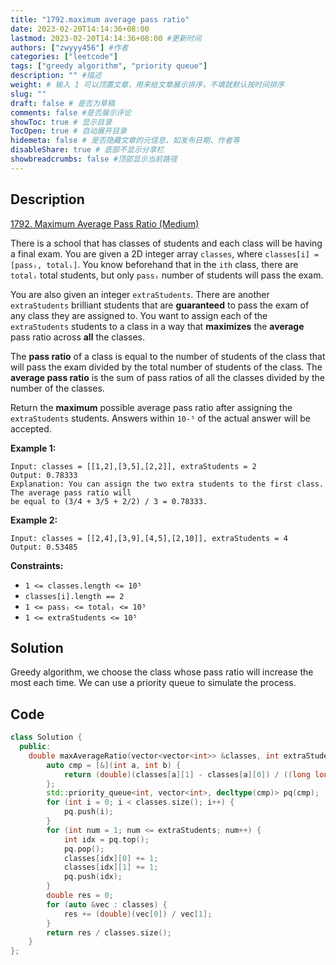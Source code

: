 ```yaml
---
title: "1792.maximum average pass ratio"
date: 2023-02-20T14:14:36+08:00
lastmod: 2023-02-20T14:14:36+08:00 #更新时间
authors: ["zwyyy456"] #作者
categories: ["leetcode"]
tags: ["greedy algorithm", "priority queue"]
description: "" #描述
weight: # 输入 1 可以顶置文章，用来给文章展示排序，不填就默认按时间排序
slug: ""
draft: false # 是否为草稿
comments: false #是否展示评论
showToc: true # 显示目录
TocOpen: true # 自动展开目录
hidemeta: false # 是否隐藏文章的元信息，如发布日期、作者等
disableShare: true # 底部不显示分享栏
showbreadcrumbs: false #顶部显示当前路径
---
```

## Description
[1792. Maximum Average Pass Ratio (Medium)](https://leetcode.com/problems/maximum-average-pass-ratio/)

There is a school that has classes of students and each class will be having a final exam. You are
given a 2D integer array `classes`, where `classes[i] = [passᵢ, totalᵢ]`. You know beforehand that
in the `ith` class, there are `totalᵢ` total students, but only `passᵢ` number of students will pass
the exam.

You are also given an integer `extraStudents`. There are another `extraStudents` brilliant students
that are **guaranteed** to pass the exam of any class they are assigned to. You want to assign each
of the `extraStudents` students to a class in a way that **maximizes** the **average** pass ratio
across **all** the classes.

The **pass ratio** of a class is equal to the number of students of the class that will pass the
exam divided by the total number of students of the class. The **average pass ratio** is the sum of
pass ratios of all the classes divided by the number of the classes.

Return the **maximum** possible average pass ratio after assigning the  `extraStudents` students.
Answers within `10-⁵` of the actual answer will be accepted.

**Example 1:**

```
Input: classes = [[1,2],[3,5],[2,2]], extraStudents = 2
Output: 0.78333
Explanation: You can assign the two extra students to the first class. The average pass ratio will
be equal to (3/4 + 3/5 + 2/2) / 3 = 0.78333.

```

**Example 2:**

```
Input: classes = [[2,4],[3,9],[4,5],[2,10]], extraStudents = 4
Output: 0.53485

```

**Constraints:**

- `1 <= classes.length <= 10⁵`
- `classes[i].length == 2`
- `1 <= passᵢ <= totalᵢ <= 10⁵`
- `1 <= extraStudents <= 10⁵`

## Solution
Greedy algorithm, we choose the class whose pass ratio will increase the most each time. We can use a priority queue to simulate the process.

## Code
```cpp
class Solution {
  public:
    double maxAverageRatio(vector<vector<int>> &classes, int extraStudents) {
        auto cmp = [&](int a, int b) {
            return (double)(classes[a][1] - classes[a][0]) / ((long long)classes[a][1] * classes[a][1] + classes[a][1]) < (double)(classes[b][1] - classes[b][0]) / ((long long)classes[b][1] * classes[b][1] + classes[b][1]);
        };
        std::priority_queue<int, vector<int>, decltype(cmp)> pq(cmp);
        for (int i = 0; i < classes.size(); i++) {
            pq.push(i);
        }
        for (int num = 1; num <= extraStudents; num++) {
            int idx = pq.top();
            pq.pop();
            classes[idx][0] += 1;
            classes[idx][1] += 1;
            pq.push(idx);
        }
        double res = 0;
        for (auto &vec : classes) {
            res += (double)(vec[0]) / vec[1];
        }
        return res / classes.size();
    }
};
```


